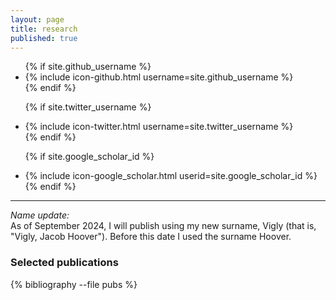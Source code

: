 ```yaml
---
layout: page
title: research
published: true
---
```


<ul class="social-media-list">
  {% if site.github_username %}
  <li>
    {% include icon-github.html username=site.github_username %}
  </li>
  {% endif %}

  {% if site.twitter_username %}
  <li>
    {% include icon-twitter.html username=site.twitter_username %}
  </li>
  {% endif %}

  {% if site.google_scholar_id %}
  <li>
    {% include icon-google_scholar.html userid=site.google_scholar_id %}
  </li>
  {% endif %}
</ul>

-------

_Name update:_ \
As of September 2024, I will publish using my new surname, Vigly (that is, "Vigly, Jacob Hoover"). Before this date I used the surname Hoover.

### Selected publications

<!-- {% bibliography_count -f pubs %} -->

{% bibliography --file pubs %}
